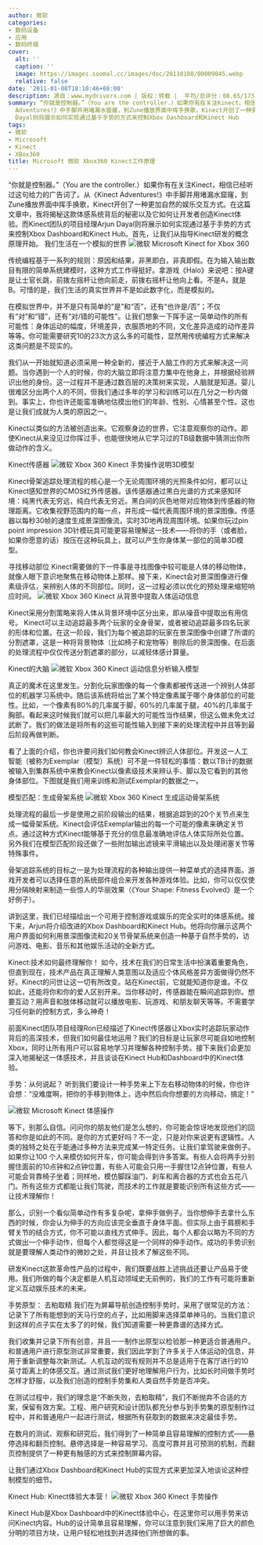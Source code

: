 ```yaml
---
author: 微软
categories:
- 数码设备
- 应用
- 数码终端
cover:
  alt: ''
  caption: ''
  image: https://images.soomal.cc/images/doc/20110108/00009045.webp
  relative: false
date: '2011-01-08T18:10:46+08:00'
description: 源自：www.mydrivers.com | 版权：转载 |  平均/总评分：08.65/173
summary: “你就是控制器。”（You are the controller.）如果你有在关注Kinect，相信已经听过这句给力的广告词了。从《Kinect
  Adventures!》中手脚并用堵漏水窟窿，到Zune播放界面中挥手换歌，Kinect开创了一种更加自然的娱乐交互方式。在这篇文章中，我将揭秘这款体感系统背后的秘密以及它如何让开发者创造Kinect体验。而Kinect团队的项目经理Arjun
  Dayal则将展示如何实现通过基于手势的方式来控制Xbox Dashboard和Kinect Hub
tags:
- 微软
- Microsoft
- Kinect
- XBox360
title: Microsoft 微软 Xbox360 Kinect工作原理
---
```


“你就是控制器。”（You are the controller.）如果你有在关注Kinect，相信已经听过这句给力的广告词了。从《Kinect Adventures!》中手脚并用堵漏水窟窿，到Zune播放界面中挥手换歌，Kinect开创了一种更加自然的娱乐交互方式。在这篇文章中，我将揭秘这款体感系统背后的秘密以及它如何让开发者创造Kinect体验。而Kinect团队的项目经理Arjun Dayal则将展示如何实现通过基于手势的方式来控制Xbox Dashboard和Kinect Hub。首先，让我们从指导Kinect研发的概念原理开始。
我们生活在一个模拟的世界
![微软 Microsoft  Kinect for Xbox 360](https://images.soomal.cc/images/doc/20100721/00006444.webp)




传统编程基于一系列的规则：原因和结果，非黑即白，非真即假。在为输入输出数目有限的简单系统建模时，这种方式工作得挺好。拿游戏《Halo》来说吧：按A键是让士官长跳，前拨左摇杆让他向前走，前拨右摇杆让他向上看。不是A，就是B。可惜的是，我们生活的真实世界并不是如此数字化，而是模拟的。

在模拟世界中，并不是只有简单的“是”和“否”，还有“也许是/否”；不仅有“对”和“错”，还有“对/错的可能性”。让我们想象一下挥手这一简单动作的所有可能性：身体运动的幅度，环境差异，衣服质地的不同，文化差异造成的动作差异等等。你可能需要研究10的23次方这么多的可能性，显然用传统编程方式来解决这类问题是不现实的。

我们从一开始就知道必须采用一种全新的，接近于人脑工作的方式来解决这一问题。当你遇到一个人的时候，你的大脑立即将注意力集中在他身上，并根据经验辨识出他的身份。这一过程并不是通过数百层的决策树来实现，人脑就是知道。婴儿很难区分出两个人的不同，但我们通过多年的学习和训练可以在几分之一秒内做到。事实上，你也许还能蛮准确地估摸出他们的年龄、性别、心情甚至个性。这也是让我们成就为人类的原因之一。

Kinect以类似的方法被创造出来。它观察身边的世界，它注意观察你的动作。即使Kinect从来没见过你挥过手，也能很快地从它学习过的TB级数据中猜测出你所做动作的含义。

Kinect传感器
![微软 Xbox 360 Kinect 手势操作说明3D模型](https://images.soomal.cc/images/doc/20110108/00009048.webp)




Kinect骨架追踪处理流程的核心是一个无论周围环境的光照条件如何，都可以让Kinect感知世界的CMOS红外传感器。该传感器通过黑白光谱的方式来感知环境：纯黑代表无穷远，纯白代表无穷近。黑白间的灰色地带对应物体到传感器的物理距离。它收集视野范围内的每一点，并形成一幅代表周围环境的景深图像。传感器以每秒30帧的速度生成景深图像流，实时3D地再现周围环境。如果你玩过pin point impression 3D针模玩具可能更容易理解这一技术――将你的手（或者脸，如果你愿意的话）按压在这种玩具上，就可以产生你身体某一部位的简单3D模型。


寻找移动部位
Kinect需要做的下一件事是寻找图像中较可能是人体的移动物体，就像人眼下意识地聚焦在移动物体上那样。接下来，Kinect会对景深图像进行像素级评估，来辨别人体的不同部位。同时，这一过程必须以优化的预处理来缩短响应时间。
![微软 Xbox 360 Kinect 从背景中提取人体运动信息](https://images.soomal.cc/images/doc/20110108/00009045.webp)




Kinect采用分割策略来将人体从背景环境中区分出来，即从噪音中提取出有用信号。 Kinect可以主动追踪最多两个玩家的全身骨架，或者被动追踪最多四名玩家的形体和位置。在这一阶段，我们为每个被追踪的玩家在景深图像中创建了所谓的分割遮罩，这是一种将背景物体（比如椅子和宠物等）剔除后的景深图像。在后面的处理流程中仅仅传送分割遮罩的部分，以减轻体感计算量。

Kinect的大脑
![微软 Xbox 360 Kinect 运动信息分析输入模型](https://images.soomal.cc/images/doc/20110108/00009046.webp)




真正的魔术在这里发生。分割化玩家图像的每一个像素都被传送进一个辨别人体部位的机器学习系统中。随后该系统将给出了某个特定像素属于哪个身体部位的可能性。比如，一个像素有80%的几率属于脚，60%的几率属于腿，40%的几率属于胸部。看起来这时候我们就可以把几率最大的可能性当作结果，但这么做未免太过武断了。我们的做法是将所有的这些可能性输入到接下来的处理流程中并且等到最后阶段再做判断。

看了上面的介绍，你也许要问我们如何教会Kinect辨识人体部位。开发这一人工智能（被称为Exemplar（模型）系统）可不是一件轻松的事情：数以TB计的数据被输入到集群系统中来教会Kinect以像素级技术来辨认手、脚以及它看到的其他身体部位。下图就是我们用来训练和测试Exemplar的数据之一。


模型匹配：生成骨架系统
![微软 Xbox 360 Kinect 生成运动骨架系统](https://images.soomal.cc/images/doc/20110108/00009047.webp)




处理流程的最后一步是使用之前阶段输出的结果，根据追踪到的20个关节点来生成一幅骨架系统。Kinect会评估Exemplar输出的每一个可能的像素来确定关节点。通过这种方式Kinect能够基于充分的信息最准确地评估人体实际所处位置。另外我们在模型匹配阶段还做了一些附加输出滤镜来平滑输出以及处理闭塞关节等特殊事件。

骨架追踪系统的目标之一是为处理流程的各种输出提供一种菜单式的选择界面。游戏开发者可以选择任意的系统部件组合来开发各种游戏体验。比如，你可以仅仅使用分隔映射来制造一些惊人的华丽效果（《Your Shape: Fitness Evolved》是一个好例子）。

讲到这里，我们已经描绘出一个可用于控制游戏或娱乐的完全实时的体感系统。接下来，Arjun将介绍改进的Xbox Dashboard和Kinect Hub。他将向你展示这两个用户界面如何利用景深图像流和20关节骨架系统来创造一种基于自然手势的，访问游戏、电影、音乐和其他娱乐活动的全新方式。

Kinect:技术如何最终理解你！
如今，技术在我们的日常生活中扮演着重要角色，但直到现在，技术产品在真正理解人类意图以及适应个体风格差异方面做得仍然不好。Kinect的问世让这一切有所改变。站在Kinect前，它就能知道你是谁。不仅如此，还能将你和你的爱人区别开来。当你移动时，传感器能在瞬间追踪到你。想要互动？用声音和肢体移动就可以播放电影、玩游戏、和朋友聊天等等。不需要学习任何新的控制方式，多么神奇！

前面Kinect团队项目经理Ron已经描述了Kinect传感器让Xbox实时追踪玩家动作背后的高深技术，但我们如何最佳地运用？我们的目标是让玩家尽可能自如地控制Xbox，同时让所有用户可以容易地学习并理解各种控制手势。接下来我们会更加深入地揭秘这一体感技术，并且谈谈在Kinect Hub和Dashboard中的Kinect体验。

手势：从何说起？
听到我们要设计一种手势来上下左右移动物体的时候，你也许会想：“没难度啊，把你的手移到物体上，选中然后向你想要的方向移动，搞定！”

![微软 Microsoft Kinect 体感操作](https://images.soomal.cc/images/doc/20100721/00006441.webp)




等下，别那么自信。问问你的朋友他们是怎么想的，你可能会惊讶地发现他们的回答和你是如此的不同。是你的方式更好吗？不一定，只是对你来说更有逻辑性。人类的独特之处在于能通过多种方法来完成某一特定任务。让我们拿驾驶来做例子。如果你让100 个人来模仿如何开车，你可能会得到许多答案。有些人会将两手分别握住面前的10点钟和2点钟位置，有些人可能会只用一手握住12点钟位置，有些人可能会背靠椅子坐着；同样地，模仿脚踩油门、刹车和离合器的方式也会五花八门。所有这些方式都能让我们驾驶，而技术的工作就是要能识别所有这些方式――让技术理解你！

那么，识别一个看似简单动作有多复杂呢，拿伸手做例子。当你想伸手去拿什么东西的时候，你会认为伸手的方向应该完全垂直于身体平面。但实际上由于肩膀和手臂关节的结合方式，你不可能以直线方式伸手。因此，每个人都会以略为不同的方式做出一个伸手动作，但每个人都觉得这是一个同样的伸手动作。成功的手势识别就是要理解人类动作的微妙之处，并且让技术了解这些不同。

研发Kinect这款革命性产品的过程中，我们既要战胜上述挑战还要让产品易于使用。我们所做的每个决定都是人机互动领域史无前例的，我们的工作有可能将重新定义互动娱乐技术的未来。

手势原型： 去粕取精
我们在为屏幕导航创造控制手势时，采用了很常见的方法：记录下了所有能想到的天马行空的点子，比如用脚来选择菜单神马的。当我们意识到这样的点子实在太多了的时候，我们知道需要一种更靠谱的选择方式。

我们收集并记录下所有创意，并且一一制作出原型以检验那一种更适合普通用户。和普通用户进行原型测试非常重要，我们因此学到了许多关于人体运动的信息，并用于重新调整每次新测试。人机互动的现有规则并不总是适用于在客厅进行的10英寸距离上的体感交互。通过测试我们更好地理解用户行为，比如长时间做手势时怎样才舒服，以及我们创造的控制手势集和人类自然手势是否冲突。

在测试过程中，我们的理念是“不断失败，去粕取精”，我们不断抛弃不合适的方案，保留有效方案。工程、用户研究和设计团队都充分参与到手势集的原型制作过程中，并和普通用户一起进行测试，根据所有获取到的数据来决定最佳手势。

在数月的测试、观察和研究后，我们得到了一种简单且容易理解的控制方式――悬停选择和翻页控制。悬停选择是一种容易学习、高度可靠并且可预测的机制，而翻页控制提供了一种更有触感的方式来控制屏幕内容。

让我们通过Xbox Dashboard和Kinect Hub的实现方式来更加深入地谈论这种控制模型的细节。

Kinect Hub: Kinect体验大本营！
![微软 Xbox 360 Kinect 手势操作](https://images.soomal.cc/images/doc/20110108/00009044.webp)




Kinect Hub是Xbox Dashboard中的Kinect体验中心，在这里你可以用手势来访问Kinect内容。Hub的设计简单且容易理解，你可以注意到我们采用了巨大的颜色分明的项目方块，让用户轻松地找到并选择他们所想做的事。